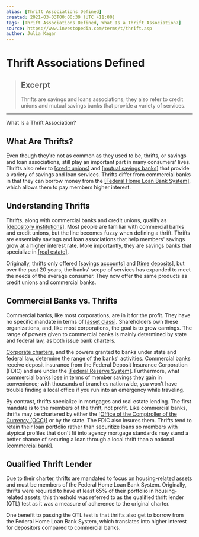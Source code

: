 ```yaml
---
alias: [Thrift Associations Defined]
created: 2021-03-03T00:00:39 (UTC +11:00)
tags: [Thrift Associations Defined, What Is a Thrift Association?]
source: https://www.investopedia.com/terms/t/thrift.asp
author: Julia Kagan
---
```


# Thrift Associations Defined

> ## Excerpt
> Thrifts are savings and loans associations; they also refer to credit unions and mutual savings banks that provide a variety of services.

---

What Is a Thrift Association?
## What Are Thrifts?

Even though they're not as common as they used to be, thrifts, or savings and loan associations, still play an important part in many consumers' lives. Thrifts also refer to [[credit unions]](https://www.investopedia.com/terms/c/creditunion.asp) and [[mutual savings banks]](https://www.investopedia.com/terms/m/mutual-savings-bank.asp) that provide a variety of savings and loan services. Thrifts differ from commercial banks in that they can borrow money from the [[Federal Home Loan Bank System]](https://www.investopedia.com/terms/f/fhlb.asp), which allows them to pay members higher interest.

## Understanding Thrifts

Thrifts, along with commercial banks and credit unions, qualify as [[depository institutions]](https://www.investopedia.com/terms/d/depository.asp). Most people are familiar with commercial banks and credit unions, but the line becomes fuzzy when defining a thrift. Thrifts are essentially savings and loan associations that help members' savings grow at a higher interest rate. More importantly, they are savings banks that specialize in [[real estate]](https://www.investopedia.com/terms/r/realestate.asp).

Originally, thrifts only offered [[savings accounts]](https://www.investopedia.com/terms/s/savingsaccount.asp) and [[time deposits]](https://www.investopedia.com/terms/t/timedeposit.asp), but over the past 20 years, the banks' scope of services has expanded to meet the needs of the average consumer. They now offer the same products as credit unions and commercial banks.

## Commercial Banks vs. Thrifts

Commercial banks, like most corporations, are in it for the profit. They have no specific mandate in terms of [[asset class]](https://www.investopedia.com/terms/a/assetclasses.asp). Shareholders own these organizations, and, like most corporations, the goal is to grow earnings. The range of powers given to commercial banks is mainly determined by state and federal law, as both issue bank charters.

[Corporate charters](https://www.investopedia.com/terms/c/corporatecharter.asp), and the powers granted to banks under state and federal law, determine the range of the banks' activities. Commercial banks receive deposit insurance from the Federal Deposit Insurance Corporation (FDIC) and are under the [[Federal Reserve System]](https://www.investopedia.com/terms/f/federalreservesystem.asp). Furthermore, what commercial banks lose in terms of member savings they gain in convenience; with thousands of branches nationwide, you won't have trouble finding a local office if you run into an emergency while traveling.

By contrast, thrifts specialize in mortgages and real estate lending. The first mandate is to the members of the thrift, not profit. Like commercial banks, thrifts may be chartered by either the [[Office of the Comptroller of the Currency (OCC)]](https://www.investopedia.com/terms/o/office-comptroller-currency-occ.asp) or by the state. The FDIC also insures them. Thrifts tend to retain their loan portfolio rather than securitize loans so members with atypical profiles that don't fit into agency mortgage standards may stand a better chance of securing a loan through a local thrift than a national [[commercial bank]](https://www.investopedia.com/terms/c/commercialbank.asp).

## Qualified Thrift Lender

Due to their charter, thrifts are mandated to focus on housing-related assets and must be members of the Federal Home Loan Bank System. Originally, thrifts were required to have at least 65% of their portfolio in housing-related assets; this threshold was referred to as the qualified thrift lender (QTL) test as it was a measure of adherence to the original charter.

One benefit to passing the QTL test is that thrifts also get to borrow from the Federal Home Loan Bank System, which translates into higher interest for depositors compared to commercial banks.

